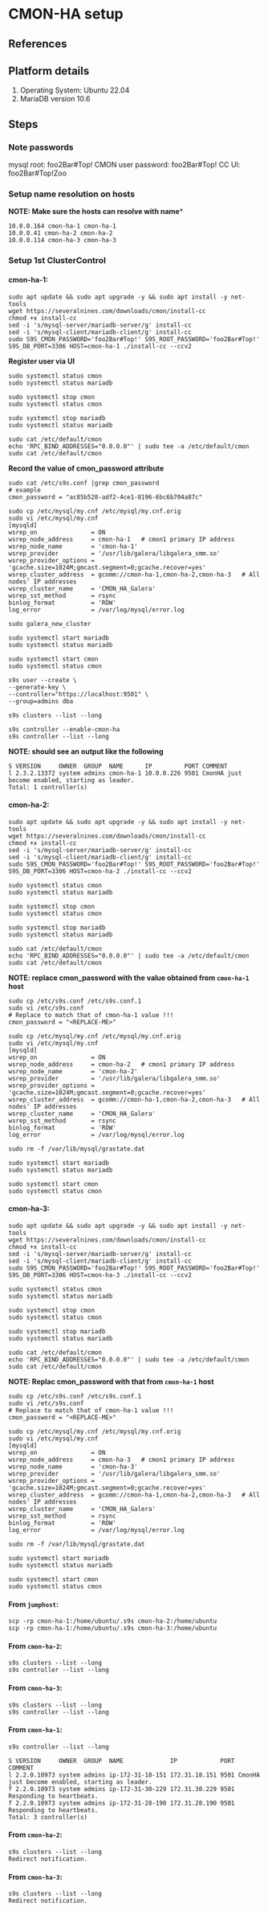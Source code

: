# CMON-HA setup

## References

## Platform details
1. Operating System: Ubuntu 22.04
2. MariaDB version 10.6

## Steps

### Note passwords
mysql root: foo2Bar#Top!
CMON user password: foo2Bar#Top!
CC UI: foo2Bar#Top!Zoo

### Setup name resolution on hosts
**NOTE: Make sure the hosts can resolve with name***
```shell
10.0.0.164 cmon-ha-1 cmon-ha-1
10.0.0.41 cmon-ha-2 cmon-ha-2
10.0.0.114 cmon-ha-3 cmon-ha-3
```

### Setup 1st ClusterControl
#### cmon-ha-1:
```shell
sudo apt update && sudo apt upgrade -y && sudo apt install -y net-tools
wget https://severalnines.com/downloads/cmon/install-cc
chmod +x install-cc
sed -i 's/mysql-server/mariadb-server/g' install-cc
sed -i 's/mysql-client/mariadb-client/g' install-cc
sudo S9S_CMON_PASSWORD='foo2Bar#Top!' S9S_ROOT_PASSWORD='foo2Bar#Top!' S9S_DB_PORT=3306 HOST=cmon-ha-1 ./install-cc --ccv2
```

**Register user via UI**

```shell
sudo systemctl status cmon
sudo systemctl status mariadb

sudo systemctl stop cmon
sudo systemctl status cmon

sudo systemctl stop mariadb
sudo systemctl status mariadb
```

```shell
sudo cat /etc/default/cmon
echo 'RPC_BIND_ADDRESSES="0.0.0.0"' | sudo tee -a /etc/default/cmon
sudo cat /etc/default/cmon
```

**Record the value of cmon_password attribute**

```shell
sudo cat /etc/s9s.conf |grep cmon_password
# example
cmon_password = "ac85b528-adf2-4ce1-8196-6bc6b704a87c"
```

```shell
sudo cp /etc/mysql/my.cnf /etc/mysql/my.cnf.orig
sudo vi /etc/mysql/my.cnf
[mysqld]
wsrep_on               = ON
wsrep_node_address     = cmon-ha-1   # cmon1 primary IP address
wsrep_node_name        = 'cmon-ha-1'
wsrep_provider         = '/usr/lib/galera/libgalera_smm.so'
wsrep_provider_options = 'gcache.size=1024M;gmcast.segment=0;gcache.recover=yes'
wsrep_cluster_address  = gcomm://cmon-ha-1,cmon-ha-2,cmon-ha-3   # All nodes' IP addresses
wsrep_cluster_name     = 'CMON_HA_Galera'
wsrep_sst_method       = rsync
binlog_format          = 'ROW'
log_error              = /var/log/mysql/error.log
```

```shell
sudo galera_new_cluster
```

```shell
sudo systemctl start mariadb
sudo systemctl status mariadb

sudo systemctl start cmon
sudo systemctl status cmon
```

```shell
s9s user --create \
--generate-key \
--controller="https://localhost:9501" \
--group=admins dba

s9s clusters --list --long

s9s controller --enable-cmon-ha
s9s controller --list --long
```

**NOTE: should see an output like the following**
```
S VERSION     OWNER  GROUP  NAME      IP         PORT COMMENT
l 2.3.2.13372 system admins cmon-ha-1 10.0.0.226 9501 CmonHA just become enabled, starting as leader.
Total: 1 controller(s)
```

#### cmon-ha-2:
```shell
sudo apt update && sudo apt upgrade -y && sudo apt install -y net-tools
wget https://severalnines.com/downloads/cmon/install-cc
chmod +x install-cc
sed -i 's/mysql-server/mariadb-server/g' install-cc
sed -i 's/mysql-client/mariadb-client/g' install-cc
sudo S9S_CMON_PASSWORD='foo2Bar#Top!' S9S_ROOT_PASSWORD='foo2Bar#Top!' S9S_DB_PORT=3306 HOST=cmon-ha-2 ./install-cc --ccv2
```

```shell
sudo systemctl status cmon
sudo systemctl status mariadb

sudo systemctl stop cmon
sudo systemctl status cmon

sudo systemctl stop mariadb
sudo systemctl status mariadb
```

```shell
sudo cat /etc/default/cmon
echo 'RPC_BIND_ADDRESSES="0.0.0.0"' | sudo tee -a /etc/default/cmon
sudo cat /etc/default/cmon
```

**NOTE: replace cmon_password with the value obtained from `cmon-ha-1` host**
```shell
sudo cp /etc/s9s.conf /etc/s9s.conf.1
sudo vi /etc/s9s.conf
# Replace to match that of cmon-ha-1 value !!!
cmon_password = "<REPLACE-ME>"
```

```shell
sudo cp /etc/mysql/my.cnf /etc/mysql/my.cnf.orig
sudo vi /etc/mysql/my.cnf
[mysqld]
wsrep_on               = ON
wsrep_node_address     = cmon-ha-2   # cmon1 primary IP address
wsrep_node_name        = 'cmon-ha-2'
wsrep_provider         = '/usr/lib/galera/libgalera_smm.so'
wsrep_provider_options = 'gcache.size=1024M;gmcast.segment=0;gcache.recover=yes'
wsrep_cluster_address  = gcomm://cmon-ha-1,cmon-ha-2,cmon-ha-3   # All nodes' IP addresses
wsrep_cluster_name     = 'CMON_HA_Galera'
wsrep_sst_method       = rsync
binlog_format          = 'ROW'
log_error              = /var/log/mysql/error.log
```

```shell
sudo rm -f /var/lib/mysql/grastate.dat

sudo systemctl start mariadb
sudo systemctl status mariadb

sudo systemctl start cmon
sudo systemctl status cmon
```

#### cmon-ha-3:
```shell
sudo apt update && sudo apt upgrade -y && sudo apt install -y net-tools
wget https://severalnines.com/downloads/cmon/install-cc
chmod +x install-cc
sed -i 's/mysql-server/mariadb-server/g' install-cc
sed -i 's/mysql-client/mariadb-client/g' install-cc
sudo S9S_CMON_PASSWORD='foo2Bar#Top!' S9S_ROOT_PASSWORD='foo2Bar#Top!' S9S_DB_PORT=3306 HOST=cmon-ha-3 ./install-cc --ccv2
```

```shell
sudo systemctl status cmon
sudo systemctl status mariadb

sudo systemctl stop cmon
sudo systemctl status cmon

sudo systemctl stop mariadb
sudo systemctl status mariadb
```

```shell
sudo cat /etc/default/cmon
echo 'RPC_BIND_ADDRESSES="0.0.0.0"' | sudo tee -a /etc/default/cmon
sudo cat /etc/default/cmon
```

**NOTE: Replac cmon_password with that from `cmon-ha-1` host**

```shell
sudo cp /etc/s9s.conf /etc/s9s.conf.1
sudo vi /etc/s9s.conf
# Replace to match that of cmon-ha-1 value !!!
cmon_password = "<REPLACE-ME>"
```

```shell
sudo cp /etc/mysql/my.cnf /etc/mysql/my.cnf.orig
sudo vi /etc/mysql/my.cnf
[mysqld]
wsrep_on               = ON
wsrep_node_address     = cmon-ha-3   # cmon1 primary IP address
wsrep_node_name        = 'cmon-ha-3'
wsrep_provider         = '/usr/lib/galera/libgalera_smm.so'
wsrep_provider_options = 'gcache.size=1024M;gmcast.segment=0;gcache.recover=yes'
wsrep_cluster_address  = gcomm://cmon-ha-1,cmon-ha-2,cmon-ha-3   # All nodes' IP addresses
wsrep_cluster_name     = 'CMON_HA_Galera'
wsrep_sst_method       = rsync
binlog_format          = 'ROW'
log_error              = /var/log/mysql/error.log
```

````shell
sudo rm -f /var/lib/mysql/grastate.dat

sudo systemctl start mariadb
sudo systemctl status mariadb

sudo systemctl start cmon
sudo systemctl status cmon
````

#### From `jumphost`:
```shell
scp -rp cmon-ha-1:/home/ubuntu/.s9s cmon-ha-2:/home/ubuntu
scp -rp cmon-ha-1:/home/ubuntu/.s9s cmon-ha-3:/home/ubuntu
```

#### From `cmon-ha-2`:
```shell
s9s clusters --list --long
s9s controller --list --long
```

#### From `cmon-ha-3`:
```shell
s9s clusters --list --long
s9s controller --list --long
```

#### From `cmon-ha-1`:
```shell
s9s controller --list --long
```
```shell
S VERSION     OWNER  GROUP  NAME             IP            PORT COMMENT
l 2.2.0.10973 system admins ip-172-31-18-151 172.31.18.151 9501 CmonHA just become enabled, starting as leader.
f 2.2.0.10973 system admins ip-172-31-30-229 172.31.30.229 9501 Responding to heartbeats.
f 2.2.0.10973 system admins ip-172-31-28-190 172.31.28.190 9501 Responding to heartbeats.
Total: 3 controller(s)
```

#### From `cmon-ha-2`:
```shell
s9s clusters --list --long
Redirect notification.
```

#### From `cmon-ha-3`:
```shell
s9s clusters --list --long
Redirect notification.
```
